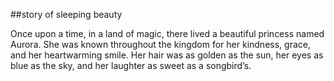 
##story of sleeping beauty

Once upon a time, in a land of magic, there lived a beautiful princess named Aurora. She was known throughout the kingdom for her kindness, grace, and her heartwarming smile. Her hair was as golden as the sun, her eyes as blue as the sky, and her laughter as sweet as a songbird’s.